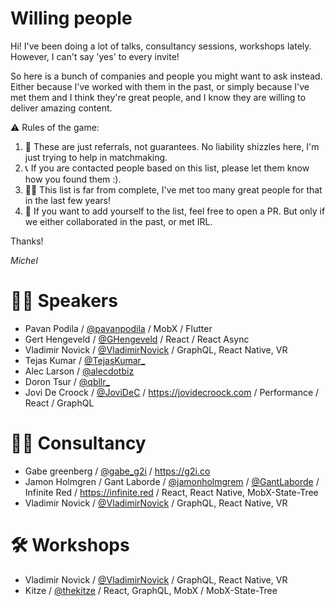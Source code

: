 # Willing people

Hi! I've been doing a lot of talks, consultancy sessions, workshops lately.
However, I can't say 'yes' to every invite!

So here is a bunch of companies and people you might want to ask instead. Either because I've worked with them in the past, or simply because I've met them and I think they're great people, and I know they are willing to deliver amazing content.

:warning: Rules of the game:

1. 💑 These are just referrals, not guarantees. No liability shizzles here, I'm just trying to help in matchmaking.
2. 📞 If you are contacted people based on this list, please let them know how you found them :).
3. 🤷‍♂️ This list is far from complete, I've met too many great people for that in the last few years!
4. 📝 If you want to add yourself to the list, feel free to open a PR. But only if we either collaborated in the past, or met IRL.

Thanks!

_Michel_

# 👩‍🎓 Speakers

- Pavan Podila / [@pavanpodila](https://twitter.com/pavanpodila) / MobX / Flutter
- Gert Hengeveld / [@GHengeveld](https://twitter.com/GHengeveld) / React / React Async
- Vladimir Novick / [@VladimirNovick](https://twitter.com/VladimirNovick) / GraphQL, React Native, VR
- Tejas Kumar / [@TejasKumar\_](https://twitter.com/TejasKumar_)
- Alec Larson / [@alecdotbiz](https://twitter.com/alecdotbiz)
- Doron Tsur / [@qbllr\_](https://twitter.com/qbllr_)
- Jovi De Croock / [@JoviDeC](https://twitter.com/JoviDeC) / https://jovidecroock.com / Performance / React / GraphQL

# 👨‍💼 Consultancy

- Gabe greenberg / [@gabe_g2i](https://twitter.com/gabe_g2i) / https://g2i.co
- Jamon Holmgren / Gant Laborde / [@jamonholmgrem](https://twitter.com/jamonholmgrem) / [@GantLaborde](https://twitter.com/GantLaborde) / Infinite Red / https://infinite.red / React, React Native, MobX-State-Tree
- Vladimir Novick / [@VladimirNovick](https://twitter.com/VladimirNovick) / GraphQL, React Native, VR

# 🛠 Workshops

- Vladimir Novick / [@VladimirNovick](https://twitter.com/VladimirNovick) / GraphQL, React Native, VR
- Kitze / [@thekitze](https://twitter.com/thekitze) / React, GraphQL, MobX / MobX-State-Tree
